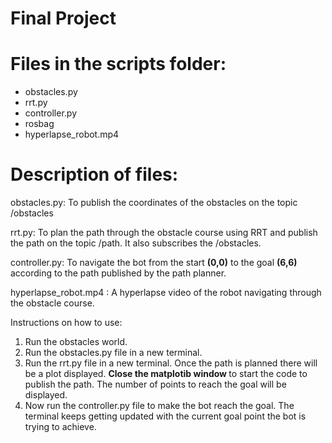# Final Project


Files in the scripts folder:
============================
<ul>
	<li>obstacles.py</li>
	<li>rrt.py</li>
	<li>controller.py</li>
	<li>rosbag </li>
	<li>hyperlapse_robot.mp4</li>
</ul>


Description of files:
=====================
<p>
	obstacles.py: To publish the coordinates of the obstacles on the topic /obstacles
</p>

<p>
	rrt.py: To plan the path through the obstacle course using RRT and publish the path on the topic /path. It also subscribes the /obstacles.
</p>

<p>
	controller.py: To navigate the bot from the start <b>(0,0)</b> to the goal <b>(6,6)</b> according to the path published by the path planner.
</p>
	hyperlapse_robot.mp4 : A hyperlapse video of the robot navigating through the obstacle course.
<p>



Instructions on how to use:
<ol type="1">
	<li>Run the obstacles world.</li>
	<li>Run the obstacles.py file in a new terminal.</li>
	<li>Run the rrt.py file in a new terminal. Once the path is planned there will be a plot displayed. <b>Close the matplotib window </b> to start the code to publish the path. The number of points to reach the goal will be displayed.</li>
	<li>Now run the controller.py file to make the bot reach the goal. The terminal keeps getting updated with the current goal point the bot is trying to achieve.</li>
</ol>